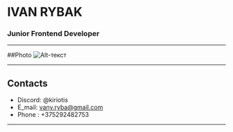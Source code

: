 # IVAN RYBAK

### Junior Frontend Developer

---

##Photo
![Alt-текст](https://sun9-9.userapi.com/impg/GgEVWsg13D96Dc9jU_bj_fOcwAnt2FOWFQPpGg/J2ySk0wYg04.jpg?size=464x564&quality=95&sign=3ea97630657c0ca41765a680dba7d0ae&type=album"Подпись")

---

## Contacts

-   Discord: @kiriotis
-   E_mail: vany.ryba@gmail.com
-   Phone : +375292482753

---

